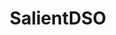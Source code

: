 ---
title: SalientDSO
order: 1
img: /assets/img/salientdso.gif
publications:
  - date: 2018-03-31
    title: "SalientDSO: Bringing Attention to Direct Sparse Odometry"
    authors: "Huai-Jen Liang*, Nitin J. Sanket*, Cornelia Ferm\"uller, Yiannis Aloimonos"
    note: "* Equal Contribution"
    venue: "IEEE Transactions on Automation Science and Engineering, 2019."
    links:
        preprint: ////ieeexplore.ieee.org/document/8671715
        page: //prg.cs.umd.edu/SalientDSO.html
        video: //www.youtube.com/watch?v=JQnF_yYk0wI
---
